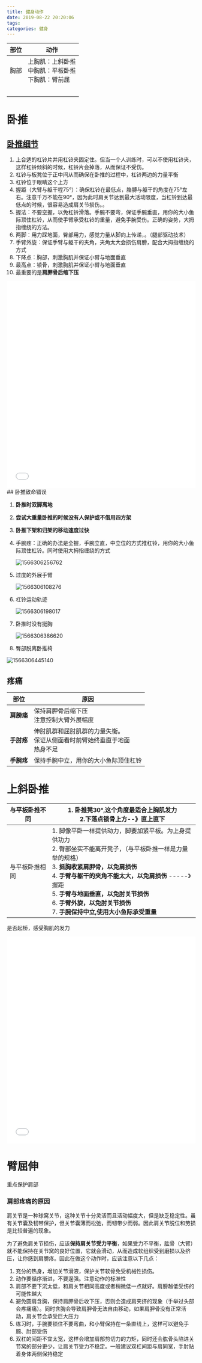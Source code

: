 ```yaml
---
title: 健身动作
date: 2019-08-22 20:20:06
tags:
categories: 健身
---
```


| 部位 | 动作                                                   |
| ---- | ------------------------------------------------------ |
| 胸部 | 上胸肌：上斜卧推<br>中胸肌：平板卧推<br>下胸肌：臂前屈 |
|      |                                                        |
|      |                                                        |
|      |                                                        |
|      |                                                        |
|      |                                                        |

<!--more-->

# 卧推

## [卧推细节](https://mp.weixin.qq.com/s?__biz=MzA3MDE5NDQxMQ==&mid=2649921198&idx=1&sn=59eea138954556dcbca1e62c6116edb9&chksm=86c6b32ab1b13a3c85904df933279afaf0afe1c89463021249f1611cdaa4f8fcf3d3d718de45&scene=21#wechat_redirect)

1. 上合适的杠铃片并用杠铃夹固定住。但当一个人训练时，可以不使用杠铃夹，这样杠铃倾斜的时候，杠铃片会掉落，从而保证不受伤。
2. 杠铃与板凳位于正中间从而确保在卧推的过程中，杠铃两边的力量平衡
3. 杠铃位于眼睛这个上方
4. 握距（大臂与躯干程75°）：确保杠铃在最低点，胳膊与躯干的角度在75°左右。注意千万不能在90°，因为此时肩关节达到最大活动限度，当杠铃到达最低点的时候，很容易造成肩关节损伤。。
5. 握法：不要空握，以免杠铃滑落。手腕不要弯，保证手腕垂直，用你的大小鱼际顶住杠铃，从而使手臂承受杠铃的重量，避免手腕受伤。正确的姿势，大拇指缠绕的方法。
6. 两脚：用力踩地面，臀部用力，感觉力量从脚向上传递，。（腿部驱动技术）
7. 手臂外旋：保证手臂与躯干的夹角，夹角太大会损伤肩膀，配合大拇指缠绕的方式
8. 下降点：胸部，刺激胸肌并保证小臂与地面垂直
9. 最高点：锁骨，刺激胸肌并保证小臂与地面垂直
10. 最重要的是**肩胛骨后缩下压**

<iframe width="100%" height="550" src="//player.bilibili.com/player.html?aid=13073525&cid=21459892&page=1" scrolling="no" border="0" frameborder="no" framespacing="0" allowfullscreen="true"> </iframe>
## 卧推致命错误

1. **卧推时双脚离地**

2. **尝试大重量卧推的时候没有人保护或不借用四方架**

3. **卧推下架和归架的移动速度过快**

4. 手腕疼：正确的办法是全握，手腕立直，中立位的方式推杠铃，用你的大小鱼际顶住杠铃。同时使用大拇指缠绕的方式

   ![1566306256762](健身动作/1566306256762.png)

5. 过度的外展手臂

   ![1566306108276](健身动作/1566306108276.png)

6. 杠铃运动轨迹

   ![1566306198017](健身动作/1566306198017.png)

7. 卧推时没有挺胸

   ![1566306386620](健身动作/1566306386620.png)

8. 臀部脱离卧推椅

![1566306445140](健身动作/1566306445140.png)

## 疼痛

| 部位       | 原因                                                         |
| ---------- | ------------------------------------------------------------ |
| **肩膀痛** | 保持肩胛骨后缩下压<br>注意控制大臂外展幅度                   |
| **手肘疼** | 伸肘肌群和屈肘肌群的力量失衡。<br>保证从侧面看时前臂始终垂直于地面<br>热身不足 |
| **手腕疼** | 保持手腕中立，用你的大小鱼际顶住杠铃                         |

# 上斜卧推

| 与平板卧推不同 | 1. 卧推凳30°,这个角度最适合上胸肌发力<br>2.下落点锁骨上方--》直上直下 |
| -------------- | ------------------------------------------------------------ |
| 与平板卧推相同 | 1. 脚像平卧一样提供动力，脚要加紧平板。为上身提供功力<br>2. 臀部坐实不能离开凳子，（与平板卧推一样是力量举的规格）<br>3. **挺胸收紧肩胛骨，以免肩损伤**<br>4. **手臂与躯干的夹角不能太大，以免肩损伤**  -----》握距<br>5. **手臂与地面垂直，以免肘关节损伤**<br>6. **手臂外旋，以免肘关节损伤**<br>7. **手腕保持中立,使用大小鱼际承受重量** |

是否起桥，感受胸肌的发力

<iframe width=100% height=550 src="//player.bilibili.com/player.html?aid=25531524&cid=43475731&page=1" scrolling="no" border="0" frameborder="no" framespacing="0" allowfullscreen="true"> </iframe>

# 臂屈伸

重点保护肩部





### 肩部疼痛的原因

肩关节是一种球窝关节，这种关节十分灵活而且活动幅度大，但是缺乏稳定性。虽有关节囊及韧带保护，但关节囊薄而松弛，而韧带少而弱。因此肩关节脱位和劳损是比较普遍的现象。

为了避免肩关节损伤，应该**保持肩关节受力平衡**，如果受力不平衡，肱骨（大臂）就不能保持在关节窝的良好位置，它就会滑动，从而造成软组织受到磨损以及挤压，让你感到肩膀疼。因此在做这个动作时，应该注意以下几点：

1. 充分的热身，增加关节滑液，保护关节软骨免受机械性损伤。
2. 动作要循序渐进，不要逞强。注意动作的标准性
3. 肩部不要下沉太低，和肩关节相同高度或者稍微低一点就好。肩膀越低受伤的可能性越大
4. 避免圆肩含胸，保持肩胛骨后收下压，否则会造成肩夹挤的现象（手举过头部会疼痛痛）。同时含胸会导致肩胛骨无法自由移动，如果肩胛骨没有正常活动，肩关节会承受巨大压力
5. 练习时，手腕要锁住不要弯曲，和小臂保持在一条直线上，这样可以避免手腕、肘部受伤
6. 双杠的间距不宜太宽，这样会增加肩部剪切力的力矩，同时还会肱骨头陷进关节窝的部分更少，让肩关节受力不稳定。一般建议双杠间距与肩同宽，手肘贴着身体两侧保持稳定